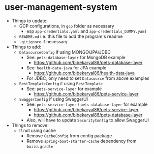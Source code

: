 # user-management-system

* Things to update:
    * GCP configurations, in `gcp` folder as necessary
        * esp `app-credentials.yaml` and `app-credentials_DUMMY.yaml`
    * `README.md` i.e. this file to add the program's readme
    * `.gitignore` if necessary
 * Things to add:
     * `DatasourceConfig` if using MONGO/JPA/JDBC
         * See: `pets-database-layer` for MongoDB example
             * https://github.com/bibekaryal86/pets-database-layer
         * See: `health-data-java` for JPA example
             * https://github.com/bibekaryal86/health-data-java
         * For JDBC, only need to set `Datasource` from above examples
     * `RestTemplateConfig` if using `RestTemplate`
         * See: `pets-service-layer` for example
             * https://github.com/bibekaryal86/pets-service-layer
     * `SwaggerConfig` if using SwaggerUI
         * See: `pets-service-layer` / `pets-database-layer` for example
             * https://github.com/bibekaryal86/pets-service-layer
             * https://github.com/bibekaryal86/pets-database-layer
         * Also, will have to update `SecurityConfig` to allow SwaggerUI
 * Things to remove:
     * If not using cache
         * Remove `CacheConfig` from config package
         * Remove `spring-boot-starter-cache` dependency from `build.gradle`
